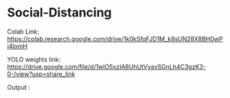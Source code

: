 # Social-Distancing
Colab Link: https://colab.research.google.com/drive/1k0kSfqFJD1M_k8sUN28X8BH0wPi4lomH

YOLO weights link: https://drive.google.com/file/d/1wlO5xzIA6UhUtVyavSGnLh4C3gzK3-0-/view?usp=share_link

Output : 
